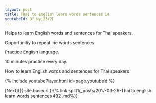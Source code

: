 ```yaml
---
layout: post
title: Thai to English learn words sentences 14 
youtubeId: Df_Nyj23Y2I
---
```

 
 
Helps to learn English words and sentences for Thai speakers.

Opportunitiy to repeat the words sentences. 

Practice English language. 
 
10 minutes practice every day. 
 
How to learn English words and sentences for Thai speakers 
 
{% include youtubePlayer.html id=page.youtubeId %}
 
 
[Next]({{ site.baseurl }}{% link  split1/_posts/2017-03-26-Thai to english learn words sentences 492 .md%})
 
